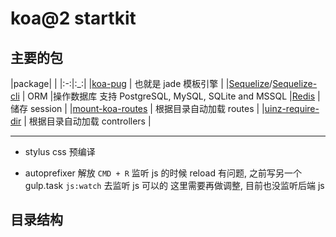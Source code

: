 # koa@2 startkit


## 主要的包

|package|  |
|:-:|:_:|
|[koa-pug](https://github.com/chrisyip/koa-pug) | 也就是 jade 模板引擎 |
|[Sequelize](http://docs.sequelizejs.com/en/latest/)/[Sequelize-cli](https://github.com/sequelize/cli) | ORM  |操作数据库 支持 PostgreSQL, MySQL, SQLite and MSSQL
|[Redis](http://redis.io/) | 储存 session |
|[mount-koa-routes](https://github.com/moajs/mount-koa-routes) | 根据目录自动加载 routes |
|[uinz-require-dir](https://github.com/uinz/uinz-require-dir) | 根据目录自动加载 controllers |

---

- stylus
    css 预编译

- autoprefixer
    解放 `CMD + R` 监听 js 的时候 reload 有问题, 之前写另一个 gulp.task `js:watch` 去监听 js 可以的
    这里需要再做调整, 目前也没监听后端 js

## 目录结构
```
```